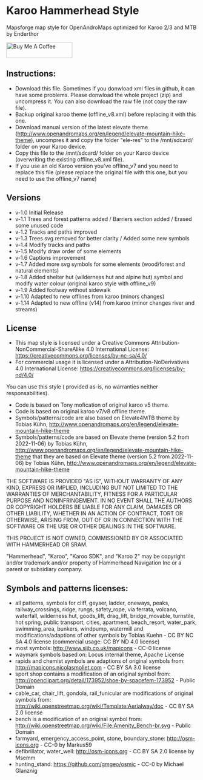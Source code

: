 # Karoo Hammerhead Style 

Mapsforge map style for OpenAndroMaps optimized for Karoo 2/3 and MTB by Enderthor

<a href="https://www.buymeacoffee.com/enderthor" target="_blank"><img src="https://cdn.buymeacoffee.com/buttons/default-orange.png" alt="Buy Me A Coffee" height="41" width="174"></a>

## Instructions:
- Download this file. Sometimes if you donwload xml files in github, it can have some problems. Please donwload the whole project (zip) and uncompress it. You can also download the raw file (not copy the raw file).
- Backup original karoo theme (offline_v8.xml) before replacing it with this one. 
- Download manual version of the latest elevate theme (http://www.openandromaps.org/en/legend/elevate-mountain-hike-theme), uncompres it and copy the folder "ele-res" to the /mnt/sdcard/ folder on your Karoo device.
- Copy this file to the /mnt/sdcard/ folder on your Karoo device (overwriting the existing offline_v8.xml file).
- If you use an old Karoo version you've offline_v7 and you need to replace this file (please replace the original file with this one, but you need to use the offline_v7 name)

## Versions
- v-1.0 Initial Release
- v-1.1 Trees and forest patterns added / Barriers section added / Erased some unused code
- v-1.2 Tracks and paths improved 
- v-1.3 Trees svg removed for better clarity / Added some new symbols
- v-1.4 Modify tracks and paths 
- v-1.5 Modify draw order of some elements 
- v-1.6 Captions improvement 
- v-1.7 Added more svg symbols for some elements (wood/forest and natural elements)
- v-1.8 Added shelter hut (wilderness hut and alpine hut) symbol and modify water colour (original karoo style with offline_v9)
- v-1.9 Added footway without sidewalk
- v-1.10 Adapted to new offlines from karoo (minors changes)
- v-1.14 Adapted to new offline (v14) from karoo (minor changes river and streams)


## License

- This map style is licensed under a Creative Commons Attribution-NonCommercial-ShareAlike 4.0 International License: https://creativecommons.org/licenses/by-nc-sa/4.0/
- For commercial usage it is licensed under a Attribution-NoDerivatives 4.0 International License: https://creativecommons.org/licenses/by-nd/4.0/

You can use this style ( provided as-is, no warranties neither responsabilities).

- Code is based on Tony mofication of original karoo v5 theme.
- Code is based on original karoo v7/v8 offline theme.
- Symbols/patterns/code are also based on Elevate4MTB theme  by Tobias Kühn, http://www.openandromaps.org/en/legend/elevate-mountain-hike-theme
- Symbols/patterns/code are based on Elevate theme (version 5.2 from 2022-11-06) by Tobias Kühn, http://www.openandromaps.org/en/legend/elevate-mountain-hike-theme that they are based on Elevate theme (version 5.2 from 2022-11-06) by Tobias Kühn, http://www.openandromaps.org/en/legend/elevate-mountain-hike-theme


THE SOFTWARE IS PROVIDED "AS IS", WITHOUT WARRANTY OF ANY KIND, EXPRESS OR
IMPLIED, INCLUDING BUT NOT LIMITED TO THE WARRANTIES OF MERCHANTABILITY,
FITNESS FOR A PARTICULAR PURPOSE AND NONINFRINGEMENT. IN NO EVENT SHALL THE
AUTHORS OR COPYRIGHT HOLDERS BE LIABLE FOR ANY CLAIM, DAMAGES OR OTHER
LIABILITY, WHETHER IN AN ACTION OF CONTRACT, TORT OR OTHERWISE, ARISING FROM,
OUT OF OR IN CONNECTION WITH THE SOFTWARE OR THE USE OR OTHER DEALINGS IN THE
SOFTWARE.

THIS PROJECT IS NOT OWNED, COMMISSIONED BY OR ASSOCIATED WITH HAMMERHEAD OR SRAM.

"Hammerhead", "Karoo", "Karoo SDK", and "Karoo 2" may be copyright and/or trademark and/or property of Hammerhead Navigation Inc or a parent or subsidiary company.


## Symbols and patterns licenses:
- all patterns, symbols for cliff, geyser, ladder, oneways, peaks, railway_crossings, ridge, rungs, safety_rope, via ferrata, volcano, waterfall, wilderness hut, goods_lift, drag_lift, bridge_movable, turnstile, hot spring, public transport, cities, apartment, beach_resort, water_park, swimming_area, bunkers, windpump, watermill and modifications/adaptions of other symbols by Tobias Kuehn - CC BY NC SA 4.0 license (commercial usage: CC BY ND 4.0 license)
- most symbols: http://www.sjjb.co.uk/mapicons - CC-0 license
- waymark symbols based on: Locus internal theme, Apache License
- rapids and chemist symbols are adaptions of original symbols from: http://mapicons.nicolasmollet.com - CC BY SA 3.0 license
- sport shop contains a modification of an original symbol from: http://openclipart.org/detail/173952/shoe-by-spacefem-173952 - Public Domain
- cable_car, chair_lift, gondola, rail_funicular are modifications of original symbols from: http://wiki.openstreetmap.org/wiki/Template:Aerialway/doc - CC BY SA 2.0 license
- bench is a modification of an original symbol from: http://wiki.openstreetmap.org/wiki/File:Amenity_Bench-br.svg - Public Domain
- farmyard, emergency_access_point, stone, boundary_stone: http://osm-icons.org - CC-0 by Markus59
- defibrillator, water_well: http://osm-icons.org - CC BY SA 2.0 license by Msemm
- hunting_stand: https://github.com/gmgeo/osmic - CC-0 by Michael Glanznig
